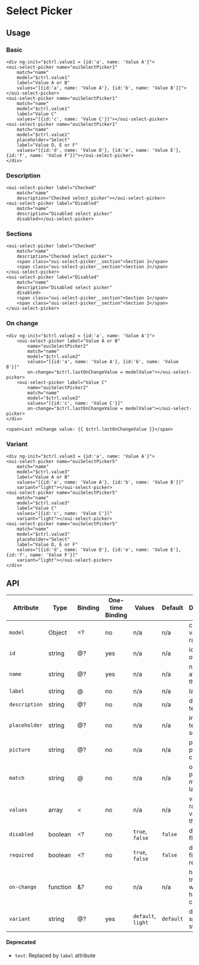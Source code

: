 # Select Picker

<component-status cx-design="complete" ux="rc"></component-status>

## Usage

### Basic

```html:preview
<div ng-init="$ctrl.value1 = {id:'a', name: 'Value A'}">
<oui-select-picker name="ouiSelectPicker1"
    match="name"
    model="$ctrl.value1"
    label="Value A or B"
    values="[{id:'a', name: 'Value A'}, {id:'b', name: 'Value B'}]"></oui-select-picker>
<oui-select-picker name="ouiSelectPicker1"
    match="name"
    model="$ctrl.value1"
    label="Value C"
    values="[{id:'c', name: 'Value C'}]"></oui-select-picker>
<oui-select-picker name="ouiSelectPicker1"
    match="name"
    model="$ctrl.value1"
    placeholder="Select"
    label="Value D, E or F"
    values="[{id:'d', name: 'Value D'}, {id:'e', name: 'Value E'}, {id:'f', name: 'Value F'}]"></oui-select-picker>
</div>
```

### Description

```html:preview
<oui-select-picker label="Checked"
    match="name"
    description="Checked select picker"></oui-select-picker>
<oui-select-picker label="Disabled"
    match="name"
    description="Disabled select picker"
    disabled></oui-select-picker>
```

### Sections

```html:preview
<oui-select-picker label="Checked"
    match="name"
    description="Checked select picker">
    <span class="oui-select-picker__section">Section 1</span>
    <span class="oui-select-picker__section">Section 2</span>
</oui-select-picker>
<oui-select-picker label="Disabled"
    match="name"
    description="Disabled select picker"
    disabled>
    <span class="oui-select-picker__section">Section 1</span>
    <span class="oui-select-picker__section">Section 2</span>
</oui-select-picker>
```

### On change

```html:preview
<div ng-init="$ctrl.value2 = {id:'a', name: 'Value A'}">
    <oui-select-picker label="Value A or B"
        name="ouiSelectPicker2"
        match="name"
        model="$ctrl.value2"
        values="[{id:'a', name: 'Value A'}, {id:'b', name: 'Value B'}]"
        on-change="$ctrl.lastOnChangeValue = modelValue"></oui-select-picker>
    <oui-select-picker label="Value C"
        name="ouiSelectPicker2"
        match="name"
        model="$ctrl.value2"
        values="[{id:'c', name: 'Value C'}]"
        on-change="$ctrl.lastOnChangeValue = modelValue"></oui-select-picker>
</div>

<span>Last onChange value: {{ $ctrl.lastOnChangeValue }}</span>
```

### Variant

```html:preview
<div ng-init="$ctrl.value3 = {id:'a', name: 'Value A'}">
<oui-select-picker name="ouiSelectPicker5"
    match="name"
    model="$ctrl.value3"
    label="Value A or B"
    values="[{id:'a', name: 'Value A'}, {id:'b', name: 'Value B'}]"
    variant="light"></oui-select-picker>
<oui-select-picker name="ouiSelectPicker5"
    match="name"
    model="$ctrl.value3"
    label="Value C"
    values="[{id:'c', name: 'Value C'}]"
    variant="light"></oui-select-picker>
<oui-select-picker name="ouiSelectPicker5"
    match="name"
    model="$ctrl.value3"
    placeholder="Select"
    label="Value D, E or F"
    values="[{id:'d', name: 'Value D'}, {id:'e', name: 'Value E'}, {id:'f', name: 'Value F'}]"
    variant="light"></oui-select-picker>
</div>
```

## API

| Attribute     | Type      | Binding   | One-time Binding  | Values            | Default   | Description
| ----          | ----      | ----      | ----              | ----              | ----      | ----
| `model`       | Object    | =?        | no                | n/a               | n/a       | current value of the radio
| `id`          | string    | @?        | yes               | n/a               | n/a       | id attribute of the radio
| `name`        | string    | @?        | yes               | n/a               | n/a       | name attribute of the radio
| `label`       | string    | @         | no                | n/a               | n/a       | label text
| `description` | string    | @?        | no                | n/a               | n/a       | description text
| `placeholder` | string    | @?        | no                | n/a               | n/a       | initial label text of the select
| `picture`     | string    | @?        | no                | n/a               | n/a       | picture path or icon class
| `match`       | string    | @         | no                | n/a               | n/a       | object property matched to label
| `values`      | array     | <         | no                | n/a               | n/a       | value of the radio or values of the select
| `disabled`    | boolean   | <?        | no                | `true`, `false`   | `false`   | disabled flag
| `required`    | boolean   | <?        | no                | `true`, `false`   | `false`   | define if the field is required
| `on-change`   | function  | &?        | no                | n/a               | n/a       | handler triggered when value has changed
| `variant`     | string    | @?        | yes               | `default`, `light`| `default` | define specific style

#### Deprecated

* `text`: Replaced by `label` attribute
